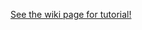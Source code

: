 <!-- ---
title: "Scaling JavaScript Abstract Interpretation to Detect and Exploit Node.js Taint-style Vulnerability"
authors:
    - Mingqing Kang 
    - Yichao Xu, Song Li, Rigel Gjomemo, Jianwei Hou, V.N. Venkatakrishnan
    - and Yinzhi Cao
date: "2023-05-01"
publication: "in the Proceedings of the IEEE Symposium on Security and Privacy (Oakland), 2023"

links:
    cve: https://nvd.nist.gov/vuln/detail/CVE-2023-25805
#     pdf: https://github.com/hadisinaee/avicenna
#     code: https://github.com/hadisinaee/avicenna
#     slides: https://github.com/hadisinaee/avicenna
#     video: https://github.com/hadisinaee/avicenna

--- -->



[See the wiki page for tutorial!](https://github.com/hadisinaee/avicenna/wiki)